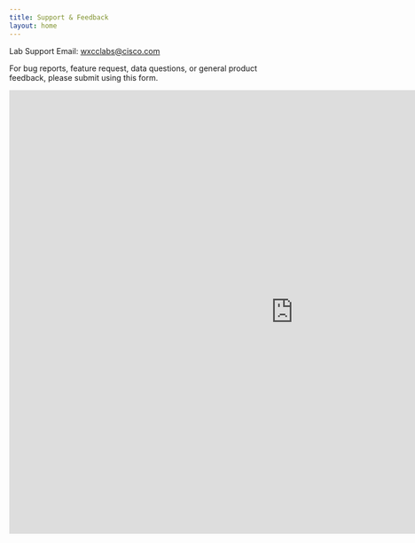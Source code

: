 ```yaml
---
title: Support & Feedback
layout: home
---
```


Lab Support Email: wxcclabs@cisco.com

For bug reports, feature request, data questions, or general product feedback, please submit using this form.

<iframe width="1024" height="800" src="https://app.smartsheet.com/b/form/42c2c1f4e71940088ad0ea8053ac3006" title="Lab Feedback Form" frameborder="0" allow="accelerometer; clipboard-write; gyroscope; picture-in-picture" allowfullscreen></iframe>
